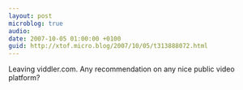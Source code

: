 ```yaml
---
layout: post
microblog: true
audio: 
date: 2007-10-05 01:00:00 +0100
guid: http://xtof.micro.blog/2007/10/05/t313888072.html
---
```

Leaving viddler.com. Any recommendation on any nice public video platform?
